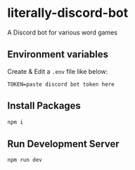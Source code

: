 # literally-discord-bot
A Discord bot for various word games

## Environment variables

Create & Edit a `.env` file like below:

```
TOKEN=paste discord bot token here
```

## Install Packages
```sh
npm i
```

## Run Development Server
```sh
npm run dev
```
